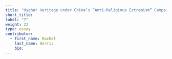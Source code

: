 ```yaml
---
title: "Uyghur Heritage under China’s “Anti-Religious Extremism” Campaigns"
short_title:
label: "7"
weight: 22
type: essay
contributor:
  - first_name: Rachel
    last_name: Harris
    bio:
---
```

